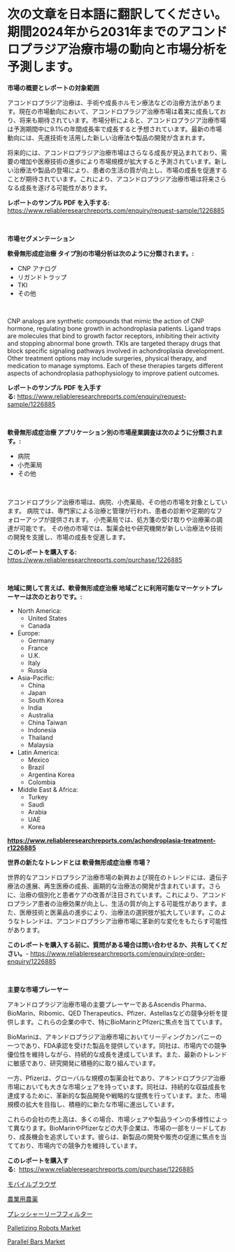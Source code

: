 <p><h1>次の文章を日本語に翻訳してください。 期間2024年から2031年までのアコンドロプラジア治療市場の動向と市場分析を予測します。</h1></p><p><strong>市場の概要とレポートの対象範囲</strong></p>
<p><p>アコンドロプラジア治療は、手術や成長ホルモン療法などの治療方法があります。現在の市場動向において、アコンドロプラジア治療市場は着実に成長しており、将来も期待されています。市場分析によると、アコンドロプラジア治療市場は予測期間中に9.1%の年間成長率で成長すると予想されています。最新の市場動向には、先進技術を活用した新しい治療法や製品の開発が含まれます。</p><p>将来的には、アコンドロプラジア治療市場はさらなる成長が見込まれており、需要の増加や医療技術の進歩により市場規模が拡大すると予測されています。新しい治療法や製品の登場により、患者の生活の質が向上し、市場の成長を促進することが期待されています。これにより、アコンドロプラジア治療市場は将来さらなる成長を遂げる可能性があります。</p></p>
<p><strong>レポートのサンプル PDF を入手する:</strong> <a href="https://www.reliableresearchreports.com/enquiry/request-sample/1226885">https://www.reliableresearchreports.com/enquiry/request-sample/1226885</a></p>
<p>&nbsp;</p>
<p><strong>市場セグメンテーション</strong></p>
<p><strong>軟骨無形成症治療 タイプ別の市場分析は次のように分類されます。:</strong></p>
<p><ul><li>CNP アナログ</li><li>リガンドトラップ</li><li>TKI</li><li>その他</li></ul></p>
<p>&nbsp;</p>
<p><p>CNP analogs are synthetic compounds that mimic the action of CNP hormone, regulating bone growth in achondroplasia patients. Ligand traps are molecules that bind to growth factor receptors, inhibiting their activity and stopping abnormal bone growth. TKIs are targeted therapy drugs that block specific signaling pathways involved in achondroplasia development. Other treatment options may include surgeries, physical therapy, and medication to manage symptoms. Each of these therapies targets different aspects of achondroplasia pathophysiology to improve patient outcomes.</p></p>
<p><strong>レポートのサンプル PDF を入手する:</strong>&nbsp;<a href="https://www.reliableresearchreports.com/enquiry/request-sample/1226885">https://www.reliableresearchreports.com/enquiry/request-sample/1226885</a></p>
<p>&nbsp;</p>
<p><strong> 軟骨無形成症治療 アプリケーション別の市場産業調査は次のように分類されます。:</strong></p>
<p><ul><li>病院</li><li>小売薬局</li><li>その他</li></ul></p>
<p>&nbsp;</p>
<p><p>アコンドロプラシア治療市場は、病院、小売薬局、その他の市場を対象としています。 病院では、専門家による治療と管理が行われ、患者の診断や定期的なフォローアップが提供されます。 小売薬局では、処方箋の受け取りや治療薬の調達が可能です。 その他の市場では、製薬会社や研究機関が新しい治療法や技術の開発を支援し、市場の成長を促進します。</p></p>
<p><strong>このレポートを購入する:</strong>&nbsp; <a href="https://www.reliableresearchreports.com/purchase/1226885">https://www.reliableresearchreports.com/purchase/1226885</a></p>
<p>&nbsp;</p>
<p><strong>地域に関して言えば、軟骨無形成症治療 地域ごとに利用可能なマーケットプレーヤーは次のとおりです。:</strong></p>
<p><ul>
    <li>
        North America:
        <ul>
            <li>United States</li>
            <li>Canada</li>
        </ul>
    </li>
    <li>
        Europe:
        <ul>
            <li>Germany</li>
            <li>France</li>
            <li>U.K.</li>
            <li>Italy</li>
            <li>Russia</li>
        </ul>
    </li>
    <li>
        Asia-Pacific:
        <ul>
            <li>China</li>
            <li>Japan</li>
            <li>South Korea</li>
            <li>India</li>
            <li>Australia</li>
            <li>China Taiwan</li>
            <li>Indonesia</li>
            <li>Thailand</li>
            <li>Malaysia</li>
        </ul>
    </li>
    <li>
        Latin America:
        <ul>
            <li>Mexico</li>
            <li>Brazil</li>
            <li>Argentina Korea</li>
            <li>Colombia</li>
        </ul>
    </li>
    <li>
        Middle East & Africa:
        <ul>
            <li>Turkey</li>
            <li>Saudi</li>
            <li>Arabia</li>
            <li>UAE</li>
            <li>Korea</li>
        </ul>
    </li>
    </ul></p>
<p><strong><a href="https://www.reliableresearchreports.com/achondroplasia-treatment-r1226885">https://www.reliableresearchreports.com/achondroplasia-treatment-r1226885</a></strong>&nbsp;</p>
<p><strong>世界の新たなトレンドとは 軟骨無形成症治療 市場？</strong></p>
<p><p>世界的なアコンドロプラシア治療市場の新興および現在のトレンドには、遺伝子療法の進展、再生医療の成長、画期的な治療法の開発が含まれています。さらに、治療の個別化と患者ケアの改善が注目されています。これにより、アコンドロプラシア患者の治療効果が向上し、生活の質が向上する可能性があります。また、医療技術と医薬品の進歩により、治療法の選択肢が拡大しています。このようなトレンドは、アコンドロプラシア治療市場に革新的な変化をもたらす可能性があります。</p></p>
<p><strong>このレポートを購入する前に、質問がある場合は問い合わせるか、共有してください。</strong>- <a href="https://www.reliableresearchreports.com/enquiry/pre-order-enquiry/1226885">https://www.reliableresearchreports.com/enquiry/pre-order-enquiry/1226885</a></p>
<p>&nbsp;</p>
<p><strong>主要な市場プレーヤー</strong></p>
<p><p>アキンドロプラジア治療市場の主要プレーヤーであるAscendis Pharma、BioMarin、Ribomic、QED Therapeutics、Pfizer、Astellasなどの競争分析を提供します。これらの企業の中で、特にBioMarinとPfizerに焦点を当てています。</p><p>BioMarinは、アキンドロプラジア治療市場においてリーディングカンパニーの一つであり、FDA承認を受けた製品を提供しています。同社は、市場内での競争優位性を維持しながら、持続的な成長を達成しています。また、最新のトレンドに敏感であり、研究開発に積極的に取り組んでいます。</p><p>一方、Pfizerは、グローバルな規模の製薬会社であり、アキンドロプラジア治療市場においても大きな市場シェアを持っています。同社は、持続的な収益成長を達成するために、革新的な製品開発や戦略的な提携を行っています。また、市場規模の拡大を目指し、積極的に新たな市場に進出しています。</p><p>これらの会社の売上高は、多くの場合、市場シェアや製品ラインの多様性によって異なります。BioMarinやPfizerなどの大手企業は、市場の一部をリードしており、成長機会を追求しています。彼らは、新製品の開発や販売の促進に焦点を当てており、市場内での競争力を維持しています。</p></p>
<p><strong>このレポートを購入する:</strong>&nbsp;&nbsp;<a href="https://www.reliableresearchreports.com/purchase/1226885">https://www.reliableresearchreports.com/purchase/1226885</a></p>
<p><p><a href="https://github.com/KaydenJohns1964/Market-Research-Report-List-1/blob/main/377754627381.md">モバイルブラウザ</a></p><p><a href="https://medium.com/@wadeavis5656202/%E8%BE%B2%E8%96%AC%E5%B8%82%E5%A0%B4-2031%E5%B9%B4%E3%81%BE%E3%81%A7%E3%81%AE%E3%83%88%E3%83%AC%E3%83%B3%E3%83%89-%E4%BA%88%E6%B8%AC-%E7%AB%B6%E4%BA%89%E5%88%86%E6%9E%90-c73eec163bf8">農業用農薬</a></p><p><a href="https://medium.com/@lewis15david/%E5%9C%A7%E5%8A%9B%E8%91%89%E3%82%8D%E9%81%8E%E6%A9%9F%E5%B8%82%E5%A0%B4-2031%E5%B9%B4%E3%81%BE%E3%81%A7%E3%81%AE%E3%83%88%E3%83%AC%E3%83%B3%E3%83%89-%E4%BA%88%E6%B8%AC-%E7%AB%B6%E4%BA%89%E5%88%86%E6%9E%90-beca0defb611">プレッシャーリーフフィルター</a></p><p><a href="https://medium.com/@sharonbroojks53/palletizing-robots-market-research-report-its-history-and-forecast-2024-to-2031-59064d7cbc34">Palletizing Robots Market</a></p><p><a href="https://github.com/mancsybtousav/Market-Research-Report-List-2/blob/main/parallel-bars-market.md">Parallel Bars Market</a></p></p>